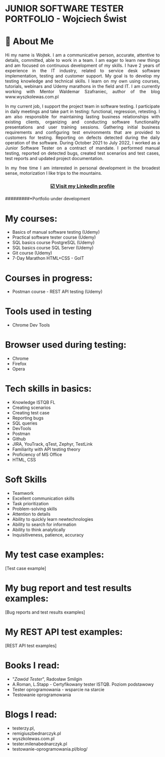 # JUNIOR SOFTWARE TESTER PORTFOLIO - Wojciech Świst 


# :mag_right: About Me #

<p align="justify">Hi my name is Wojtek. I am a communicative person, accurate, attentive to details, committed, able to work in a team. I am eager to learn new things and am focused on continuous development of my skills. I have 2 years of experience in the IT industry, related to service desk software implementation, testing and customer support. My goal is to develop my testing knowledge and technical skills. I learn on my own using courses, tutorials, webinars and Udemy marathons in the field and IT. I am currently working with Mentor Waldemar Szafraniec, author of the blog www.wyszkolewas.com.pl</p>

<p align="justify">In my current job, I support the project team in software testing. I participate in daily meetings and take part in testing: functional, regression, retesting. I am also responsible for maintaining lasting business relationships with existing clients, organizing and conducting software functionality presentations and user training sessions. Gathering initial business requirements and configuring test environments that are provided to customers for testing. Reporting on defects detected during the daily operation of the software. During October 2021 to July 2022, I worked as a Junior Software Tester on a contract of mandate. I performed manual testing, reported on detected bugs, created test scenarios and test cases, test reports and updated project documentation.</p>

<p align="justify">In my free time I am interested in personal development in the broadest sense, motorization I like trips to the mountains.</p>


### <p align="center"><a href="https://www.linkedin.com/in/wojciech-%C5%9Bwist/" target="_blank">☑️ Visit my <b>LinkedIn</b> profile</a></p>


#########*Portfolio under development

# My courses: #

 - Basics of manual software testing (Udemy) 
 - Practical software tester course (Udemy) 
 - SQL basics course PostgreSQL (Udemy)
 - SQL basics course SQL Server (Udemy)
 - Git course (Udemy)
 - 7-Day Marathon HTML+CSS - GoIT


# Courses in progress: #
 - Postman course - REST API testing (Udemy)
 
 
 # Tools used in testing
  - Chrome Dev Tools


# Browser used during testing: #
 - Chrome
 - Firefox
 - Opera
 
 
 # Tech skills in basics: #
- Knowledge ISTQB FL
- Creating scenarios
- Creating test case
- Reporting bugs
- SQL queries
- DevTools
- Postman
- Github
- JIRA, YouTrack, qTest, Zephyr, TestLink
- Familiarity with API testing theory
- Proficiency of MS Office
- HTML, CSS
 
 
 # Soft Skills
- Teamwork
- Excellent communication skills
- Task prioritization
- Problem-solving skills
- Attention to details
- Ability to quickly learn newtechnologies
- Ability to search for information
- Ability to think analytically
- Inquisitiveness, patience, accuracy
 
 
# My test case examples: #
[Test case example]

# My bug report and test results examples: #
[Bug reports and test results examples]

# My REST API test examples: #
[REST API test examples]

 
 # Books I read: #
 - "_Zawód Tester_", Radosław Smilgin
 - A.Roman, L.Stapp - Certyfikowany tester ISTQB. Poziom podstawowy
 - Tester oprogramowania - wsparcie na starcie
 - Testowanie oprogramowania


# Blogs I read: #
 - testerzy.pl,
 - remigiuszbednarczyk.pl
 - wyszkolewas.com.pl
 - tester.milenabednarczyk.pl
 - testowanie-oprogramowania.pl/blog/
